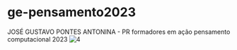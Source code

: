 # ge-pensamento2023
JOSÉ GUSTAVO PONTES
ANTONINA - PR
formadores em ação
pensamento computacional 2023
![4](https://user-images.githubusercontent.com/115049697/197904976-7ee422a7-9722-4fbf-b469-3dea2d9dc8a2.png)
